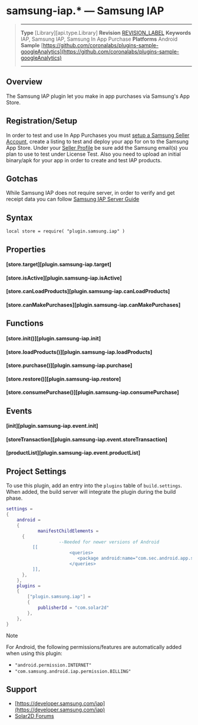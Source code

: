 # samsung-iap.* &mdash; Samsung IAP

> --------------------- ------------------------------------------------------------------------------------------
> __Type__              [Library][api.type.Library]
> __Revision__          [REVISION_LABEL](REVISION_URL)
> __Keywords__          IAP, Samsung IAP, Samsung In App Purchase
> __Platforms__			Android
> __Sample__			[https://github.com/coronalabs/plugins-sample-googleAnalytics](https://github.com/coronalabs/plugins-sample-googleAnalytics)
> --------------------- ------------------------------------------------------------------------------------------


## Overview

The Samsung IAP plugin let you make in app purchases via Samsung's App Store.



## Registration/Setup

In order to test and use In App Purchases you must [setup a Samsung Seller Account](https://seller.samsungapps.com/), create a listing to test and deploy your app for on to the Samsung App Store. Under your [Seller Profile](https://seller.samsungapps.com/member/getSellerDetail.as) be sure add the Samsung email(s) you plan to use to test under License Test. Also you need to upload an initial binary/apk for your app in order to create and test IAP products.

## Gotchas

While Samsung IAP does not require server, in order to verify and get receipt data you can follow [Samsung IAP Server Guide](https://developer.samsung.com/iap/programming-guide/samsung-iap-server-api.html)


## Syntax

	local store = require( "plugin.samsung.iap" )

## Properties

#### [store.target][plugin.samsung-iap.target]

#### [store.isActive][plugin.samsung-iap.isActive]

#### [store.canLoadProducts][plugin.samsung-iap.canLoadProducts]

#### [store.canMakePurchases][plugin.samsung-iap.canMakePurchases]

## Functions

#### [store.init()][plugin.samsung-iap.init]

#### [store.loadProducts()][plugin.samsung-iap.loadProducts]

#### [store.purchase()][plugin.samsung-iap.purchase]

#### [store.restore()][plugin.samsung-iap.restore]

#### [store.consumePurchase()][plugin.samsung-iap.consumePurchase]

## Events

#### [init][plugin.samsung-iap.event.init]

#### [storeTransaction][plugin.samsung-iap.event.storeTransaction]

#### [productList][plugin.samsung-iap.event.productList]

## Project Settings

To use this plugin, add an entry into the `plugins` table of `build.settings`. When added, the build server will integrate the plugin during the build phase.

``````lua
settings =
{
	android =
	{
			manifestChildElements =
      {
					--Needed for newer versions of Android
          [[
						<queries>
						   <package android:name="com.sec.android.app.samsungapps" />
						</queries>
          ]],
      },
	},
	plugins =
	{
		["plugin.samsung.iap"] =
		{
			publisherId = "com.solar2d"
		},
	},		
}
``````

<div class="guide-notebox">
<div class="notebox-title">Note</div>

For Android, the following permissions/features are automatically added when using this plugin:

* `"android.permission.INTERNET"`
* `"com.samsung.android.iap.permission.BILLING"`


</div>


## Support

* [https://developer.samsung.com/iap](https://developer.samsung.com/iap)
* [Solar2D Forums](https://forums.solar2d.com/c/corona-marketplace/13)
